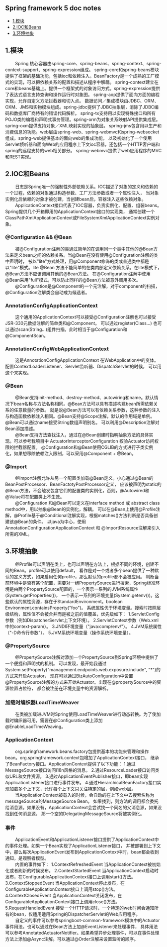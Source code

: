 ## Spring framework 5 doc notes
* [1.模块](#1)
* [2.IOC和Beans](#2)
* [3.环境抽象](#3)


<h2 id="1">1.模块</h2>
&emsp;&emsp; Spring 核心容器由spring-core、spring-beans、spring-context、spring-context-support、spring-expression组成。
spring-core和spring-beans模块提供了框架的基础功能，包括ioc和依赖注入。BeanFactory是一个成熟的工厂模式的实现，可以把依赖关系的配置和描述从程序中解耦。
spring-context建立在core和beans基础上。提供一个框架式的对象访问方式。spring-expression提供了表达式语言支持查询和操作运行时对象图。
spring-aop提供了面向方面的编程实现，允许自定义方法拦截器和切入点。
数据访问／集成模块由JDBC、ORM、OXM、JMS和实物模块组成。spring-jdbc提供了JDBC抽象层，消除了JDBC编码和数据库厂商特有的错误代码解析。
spring-tx支持用以实现特殊接口和所有POJO类的编程和声明式事务管理。spring-orm为对象关系映射API提供集成层。spring-oxm提供支持对象／XML映射实现的抽象层。
spring-jms包含用以生产和消费信息的功能。web层由spring-web、spring-webmvc和spring-websocket组成。spring-web提供基本的面向web的集成功能，
以及初始化了一个使用Servlet侦听器和面向Web的应用程序上下文ioc容器，还包括一个HTTP客户端和spring的远程支持的web相关部分。
spring-webmvc提供了web应用程序的MVC和REST实现。

<h2 id="2">2.IOC和Beans</h2>
&emsp;&emsp; 日志是Spring唯一的强制性外部依赖关系。IOC描述了对象的定义和依赖的一个过程，依赖的对象通过构造参数、工厂方法参数或者一个属性注入，
当对象实例化后依赖的对象才被创建，当创建bean后，容器注入这些依赖对象。
<br>
&emsp;&emsp; ApplicationContext接口代表了IOC容器，负责实例化、配置、组装beans。Spring提供几个开箱即用的ApplicationContext接口的实现类，
通常创建一个ClassPathXmlApplicationContext或FileSystemXmlApplicationContext实例对象。
<br>
<h3>@Configuration && @Bean</h3>
&emsp;&emsp; 被@Configuration注解的类通过简单的在调用同一个类中其他的@Bean方法来定义bean之间的依赖关系。当@Bean在没有使用@Configuration注解的类中声明时，
被以"lite"方式处理，用@Component修饰的类或普通类中都是以"lite"模式。lite @Bean 方法不能简单的在类内部定义依赖关系。在lite模式下，@Bean方法不应该调用其他的@Bean方法。
在@Configuration注解中使用@Bean采用"full"模式，可以防止同样的@Bean方法被意外调用多次。
<br>
&emsp;&emsp; @Configuration是@Component的一个元注解，对于component的扫描，@Configuration注解类会自动成为候选者。


<h3>AnnotationConfigApplicationContext</h3>
&emsp;&emsp; 这个通用的ApplicationContext可以接受@Configuration注解也可以接受JSR-330元数据注解的简单类和@Component。
可以通过register(Class<?>...) 也可以通过scan(String...)组件扫描，此时相当于@Configuration和@ComponentScan。

<h3>AnnotationConfigWebApplicationContext</h3>
&emsp;&emsp; 这是AnnotationConfigApplicationContext 在WebApplication中的变体。配置ContextLoaderListener、Servlet监听器、DispatchServlet的时候，
可以用这个来实现。

<h3>@Bean</h3>
&emsp;&emsp; @Bean支持init-method、destroy-method、autowiring和name。默认情况下bean名称与方法名称相同。@Bean方法可以具有描述构建bean所需依赖关系的任意数量的参数。
就是说@Bean方法可以有依赖关系参数，这种参数的注入与构造函数依赖注入相同。@Bean支持@Scope注解，默认的作用域是单例。@Bean可以通过name接受String数组声明别名。
可以利用@Description注解对Bean添加描述。
<br>
&emsp;&emsp; @Bean支持方法查找注入，通过在@Bean创建时指明抽象方法的具体实现。可以参考我项目中 ActuatorInterceptorConfiguration 校验Actuator访问权限的拦截器配置。
@Configuration和@Bean使用CGLIB的方式进行子类实例化，如果想移除依赖注入限制，可以采用@Component + @Bean。

<h3>@Import</h3>
&emsp;&emsp; @Import注解允许从另一个配置类加载@Bean定义。小心通过@Bean的BeanPostProcessor、BeanFactotyPostProcessor定义，
应该被声明为static的@Bean方法，不会触发包含它们的配置类的实例化，否则，@Autowired和@Value将在配置类上不生效。
<br>
&emsp;&emsp; @Configuration 和@Bean可以定义在interface method 或 abstract class method中，用以抽象@Bean的实例化，解耦。
可以在@Bean上使用@Profile注解，@Profile基于@Conditional注解实现，根据matches()方法判断是否具备创建该@Bean的条件。
以java为中心，使用AnnotationConfigurationApplicationContext 和 @ImportResource注解来引入所需的XML。

<h2 id="3">3.环境抽象</h2>
&emsp;&emsp; @Profile可以声明在类上，也可以声明在方法上，根据不同的环境，创建不同的Bean。profile可以使用default，
看作是对一个或者多个bean提供了一种默认的定义方式，如果启用任何profile，那么默认的profile都不会被应用。
判断当前环境中是否有某个配置，需要对一组PropertySource进行搜索，Spring标准环境是由两个PropertySource配置的，一个表示一系列的JVM系统属性(System.getProperties())，
一个表示一系列的环境变量(System.getenv())。这些默认的属性资源，存在于StandardEnvironment。boolean Environment.containsProperty("foo")。
系统属性优于环境变量。搜索时按照层级结构，属性值不会被合并而是被之前的值覆盖，优先级如下：
1.ServletConfig参数（例如DispatcherServlet上下文环境）。
2.ServletContext参数（Web.xml中的context-param）。
3.JNDI环境变量（"java:comp/env/"）。
4.JVM系统属性（"-D命令行参数"）。
5.JVM系统环境变量（操作系统环境变量）。

<h3>@PropertySource</h3>
&emsp;&emsp; @PropertySource注解对添加一个PropertySource到Spring环境中提供了一个便捷和声明式的机制。
可以发现，最开始我通过System.setProperty("management.endpoints.web.exposure.include", "*")的方式来开启Actuator，
现在可以通过BizAutoConfiguration中设置@PropertySource注解的方式来开始Actuator。出现在@propertySource中的资源位置占位符，
都会被注册在环境变量中的资源解析。

<h3>加载时编织器LoadTimeWeaver</h3>
&emsp;&emsp; 在类被加载进JVM时Spring使用LoadTimeWeaver进行动态转换。为了使加载时编织器可用，需要在@Configuration类上添加@EnableLoadTimeWeaving。

<h3>ApplicationContext</h3>
&emsp;&emsp; org.springframework.beans.factory包提供基本的功能来管理和操作bean。org.springframework.context包增加了ApplicationContext接口，
继承了BeanFactory接口。ApplicationContext提供了以下功能：
1.通过MessageSource接口访问i18n风格的消息。
2.通过ResourceLoader接口访问类似URL和文件资源。
3.通过ApplicationEventPublisher接口，即bean实现ApplicationListener接口进行事件发布。
4.通过HierarchicalBeanFactory接口实现加载多个上下文，允许每个上下文只关注特定的层，例如web层。
<br>
&emsp;&emsp; 当ApplicationContext被载入的时候，会自动的在上下文中去搜索名称为messageSource的MessageSource Bean。
如果找到，则方法的调用都会委托给消息源。如果没有，ApplicationContext会尝试找一个同名的父消息源，如果没找到任何消息源，
那一个空的DelegatingMessageSource将被实例化。

<h3>事件</h3>
&emsp;&emsp; ApplicationEvent和ApplicationListener接口提供了ApplicationContext中的事件处理。如果一个Bean实现了ApplicationListener接口，
并被部署到上下文中，那么每次ApplicationEvent发布到ApplicationContext中时，bean都会收到通知，是观察者模型。
<br>
&emsp;&emsp; 内置的事件如下：
1.ContextRefreshedEvent 当ApplicationContext被初始化或者刷新的时候发布。
2.ContextStartedEvent 当ApplicationContext启动时发布，在ConfigurableApplicationContext接口上调用start()方法。
3.ContextStoppedEvent 当ApplicationContext停止发布，在ConfigurableApplicationContext接口上调用stop()方法。
4.ContextClosedEvent 当ApplicationContext关闭发布，在ConfigurableApplicationContext接口上调用close()方法。
5.RequestHandledEvent 接受一个HTTP请求时，一个特定的web时间会通知所有的bean，仅适用适用Spring的DispatcherServlet的Web应用程序。
<br>
&emsp;&emsp; 自定义的事件可以参考springboot-common-framework模块中的Actuator事件用法。也可以通过在Bean方法上加@EventListener来处理事件，
具体用法可以参考AnnotatedActuatorNotifier。如果希望异步处理事件，可以在事件处理方法上添加@Async注解。可以通过@Order注解来设置监听的顺序。